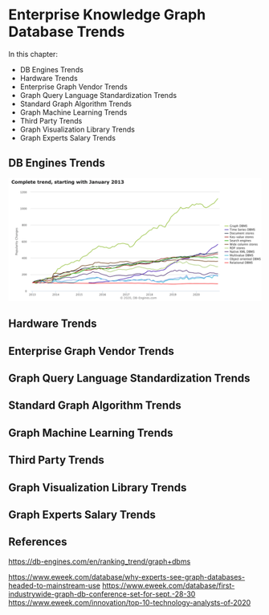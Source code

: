 # Enterprise Knowledge Graph Database Trends

In this chapter:

* DB Engines Trends
* Hardware Trends
* Enterprise Graph Vendor Trends
* Graph Query Language Standardization Trends
* Standard Graph Algorithm Trends
* Graph Machine Learning Trends
* Third Party Trends
* Graph Visualization Library Trends
* Graph Experts Salary Trends

## DB Engines Trends
![Graph Database Adoption](img/db-engines-popularity.png)

## Hardware Trends

## Enterprise Graph Vendor Trends

## Graph Query Language Standardization Trends

## Standard Graph Algorithm Trends

## Graph Machine Learning Trends

## Third Party Trends

## Graph Visualization Library Trends

## Graph Experts Salary Trends

## References

https://db-engines.com/en/ranking_trend/graph+dbms

https://www.eweek.com/database/why-experts-see-graph-databases-headed-to-mainstream-use
https://www.eweek.com/database/first-industrywide-graph-db-conference-set-for-sept.-28-30
https://www.eweek.com/innovation/top-10-technology-analysts-of-2020